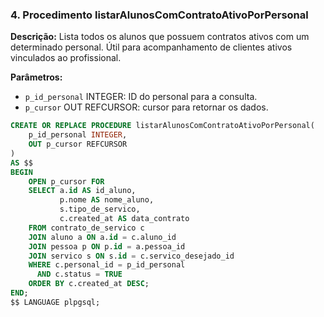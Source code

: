 ### 4. Procedimento listarAlunosComContratoAtivoPorPersonal
**Descrição:**
Lista todos os alunos que possuem contratos ativos com um determinado personal. Útil para acompanhamento de clientes ativos vinculados ao profissional.

**Parâmetros:**
- `p_id_personal` INTEGER: ID do personal para a consulta.
- `p_cursor` OUT REFCURSOR: cursor para retornar os dados.

```sql
CREATE OR REPLACE PROCEDURE listarAlunosComContratoAtivoPorPersonal(
    p_id_personal INTEGER,
    OUT p_cursor REFCURSOR
)
AS $$
BEGIN
    OPEN p_cursor FOR
    SELECT a.id AS id_aluno,
           p.nome AS nome_aluno,
           s.tipo_de_servico,
           c.created_at AS data_contrato
    FROM contrato_de_servico c
    JOIN aluno a ON a.id = c.aluno_id
    JOIN pessoa p ON p.id = a.pessoa_id
    JOIN servico s ON s.id = c.servico_desejado_id
    WHERE c.personal_id = p_id_personal
      AND c.status = TRUE
    ORDER BY c.created_at DESC;
END;
$$ LANGUAGE plpgsql;

